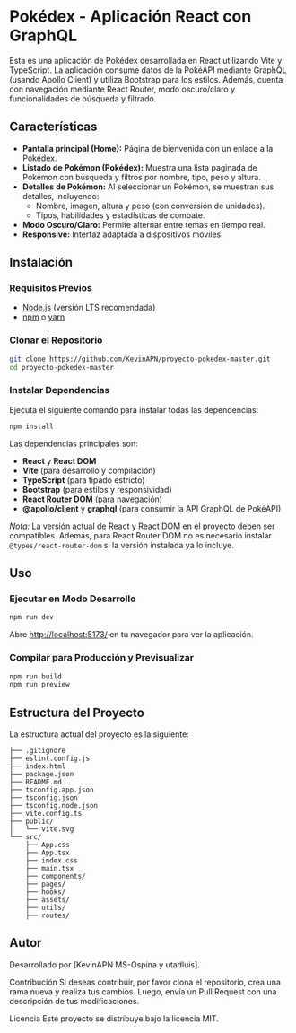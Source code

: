 # Pokédex - Aplicación React con GraphQL

Esta es una aplicación de Pokédex desarrollada en React utilizando Vite y TypeScript. La aplicación consume datos de la PokéAPI mediante GraphQL (usando Apollo Client) y utiliza Bootstrap para los estilos. Además, cuenta con navegación mediante React Router, modo oscuro/claro y funcionalidades de búsqueda y filtrado.

## Características

- **Pantalla principal (Home):** Página de bienvenida con un enlace a la Pokédex.
- **Listado de Pokémon (Pokédex):** Muestra una lista paginada de Pokémon con búsqueda y filtros por nombre, tipo, peso y altura.
- **Detalles de Pokémon:** Al seleccionar un Pokémon, se muestran sus detalles, incluyendo:
  - Nombre, imagen, altura y peso (con conversión de unidades).
  - Tipos, habilidades y estadísticas de combate.
- **Modo Oscuro/Claro:** Permite alternar entre temas en tiempo real.
- **Responsive:** Interfaz adaptada a dispositivos móviles.

## Instalación

### Requisitos Previos

- [Node.js](https://nodejs.org/) (versión LTS recomendada)
- [npm](https://www.npmjs.com/) o [yarn](https://yarnpkg.com/)

### Clonar el Repositorio

```bash
git clone https://github.com/KevinAPN/proyecto-pokedex-master.git
cd proyecto-pokedex-master
```

### Instalar Dependencias

Ejecuta el siguiente comando para instalar todas las dependencias:

```bash
npm install
```

Las dependencias principales son:

- **React** y **React DOM**
- **Vite** (para desarrollo y compilación)
- **TypeScript** (para tipado estricto)
- **Bootstrap** (para estilos y responsividad)
- **React Router DOM** (para navegación)
- **@apollo/client** y **graphql** (para consumir la API GraphQL de PokéAPI)

*Nota:* La versión actual de React y React DOM en el proyecto deben ser compatibles. Además, para React Router DOM no es necesario instalar `@types/react-router-dom` si la versión instalada ya lo incluye.

## Uso

### Ejecutar en Modo Desarrollo

```bash
npm run dev
```

Abre [http://localhost:5173/](http://localhost:5173/) en tu navegador para ver la aplicación.

### Compilar para Producción y Previsualizar

```bash
npm run build
npm run preview
```

## Estructura del Proyecto

La estructura actual del proyecto es la siguiente:

```
├── .gitignore
├── eslint.config.js
├── index.html
├── package.json
├── README.md
├── tsconfig.app.json
├── tsconfig.json
├── tsconfig.node.json
├── vite.config.ts
├── public/
│   └── vite.svg
└── src/
    ├── App.css
    ├── App.tsx
    ├── index.css
    ├── main.tsx
    ├── components/
    ├── pages/
    ├── hooks/
    ├── assets/
    ├── utils/
    ├── routes/
```

## Autor

Desarrollado por [KevinAPN MS-Ospina y utadluis].


Contribución
Si deseas contribuir, por favor clona el repositorio, crea una rama nueva y realiza tus cambios. Luego, envía un Pull Request con una descripción de tus modificaciones.

Licencia
Este proyecto se distribuye bajo la licencia MIT.
